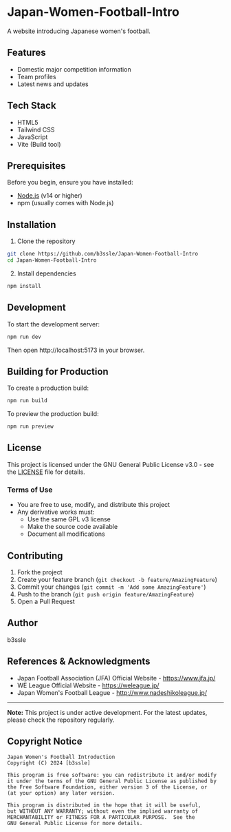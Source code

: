 # Japan-Women-Football-Intro

A website introducing Japanese women's football.

## Features
- Domestic major competition information
- Team profiles
- Latest news and updates

## Tech Stack
- HTML5
- Tailwind CSS
- JavaScript
- Vite (Build tool)

## Prerequisites
Before you begin, ensure you have installed:
- [Node.js](https://nodejs.org/) (v14 or higher)
- npm (usually comes with Node.js)

## Installation
1. Clone the repository
```bash
git clone https://github.com/b3ssle/Japan-Women-Football-Intro
cd Japan-Women-Football-Intro
```

2. Install dependencies
```bash
npm install
```

## Development
To start the development server:
```bash
npm run dev
```
Then open http://localhost:5173 in your browser.

## Building for Production
To create a production build:
```bash
npm run build
```

To preview the production build:
```bash
npm run preview
```

## License
This project is licensed under the GNU General Public License v3.0 - see the [LICENSE](LICENSE) file for details.

### Terms of Use
- You are free to use, modify, and distribute this project
- Any derivative works must:
  - Use the same GPL v3 license
  - Make the source code available
  - Document all modifications

## Contributing
1. Fork the project
2. Create your feature branch (`git checkout -b feature/AmazingFeature`)
3. Commit your changes (`git commit -m 'Add some AmazingFeature'`)
4. Push to the branch (`git push origin feature/AmazingFeature`)
5. Open a Pull Request

## Author
b3ssle

## References & Acknowledgments
- Japan Football Association (JFA) Official Website - https://www.jfa.jp/
- WE League Official Website - https://weleague.jp/
- Japan Women's Football League - http://www.nadeshikoleague.jp/

---
**Note:** This project is under active development. For the latest updates, please check the repository regularly.

## Copyright Notice
```text
Japan Women's Football Introduction
Copyright (C) 2024 [b3ssle]

This program is free software: you can redistribute it and/or modify
it under the terms of the GNU General Public License as published by
the Free Software Foundation, either version 3 of the License, or
(at your option) any later version.

This program is distributed in the hope that it will be useful,
but WITHOUT ANY WARRANTY; without even the implied warranty of
MERCHANTABILITY or FITNESS FOR A PARTICULAR PURPOSE.  See the
GNU General Public License for more details.
```